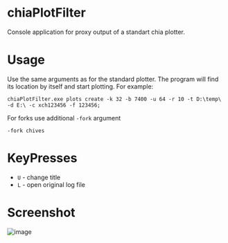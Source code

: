 # chiaPlotFilter

Console application for proxy output of a standart chia plotter.

# Usage

Use the same arguments as for the standard plotter. The program will find its location by itself and start plotting.
For example:
```
chiaPlotFilter.exe plots create -k 32 -b 7400 -u 64 -r 10 -t D:\temp\ -d E:\ -c xch123456 -f 123456;
```

For forks use additional `-fork` argument
```
-fork chives
```

# KeyPresses

- `U` - change title
- `L` - open original log file

# Screenshot

![image](https://user-images.githubusercontent.com/27482193/153233409-5ce4067d-cf57-464b-9df4-ea5b4b0395ae.png)
